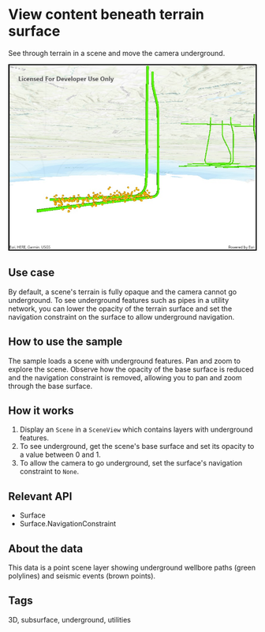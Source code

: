 # View content beneath terrain surface

See through terrain in a scene and move the camera underground.

![Image of view content beneath terrain surface](ViewContentBeneathSurface.jpg)

## Use case

By default, a scene's terrain is fully opaque and the camera cannot go underground. To see underground features such as pipes in a utility network, you can lower the opacity of the terrain surface and set the navigation constraint on the surface to allow underground navigation.

## How to use the sample

The sample loads a scene with underground features. Pan and zoom to explore the scene. Observe how the opacity of the base surface is reduced and the navigation constraint is removed, allowing you to pan and zoom through the base surface.

## How it works

1. Display an `Scene` in a `SceneView` which contains layers with underground features.
2. To see underground, get the scene's base surface and set its opacity to a value between 0 and 1.
3. To allow the camera to go underground, set the surface's navigation constraint to `None`.

## Relevant API

* Surface
* Surface.NavigationConstraint

## About the data

This data is a point scene layer showing underground wellbore paths (green polylines) and seismic events (brown points).

## Tags

3D, subsurface, underground, utilities

